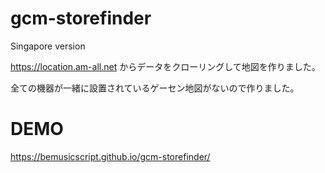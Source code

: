 # gcm-storefinder

Singapore version

https://location.am-all.net からデータをクローリングして地図を作りました。

全ての機器が一緒に設置されているゲーセン地図がないので作りました。

# DEMO

https://bemusicscript.github.io/gcm-storefinder/
